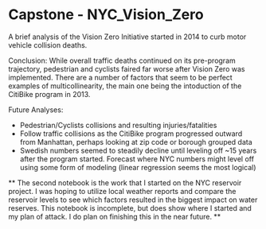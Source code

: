 # Capstone - NYC_Vision_Zero
A brief analysis of the Vision Zero Initiative started in 2014 to curb motor vehicle collision deaths.

Conclusion:
While overall traffic deaths continued on its pre-program trajectory, pedestrian and cyclists faired far worse after Vision Zero was implemented. There are a number of factors that seem to be perfect examples of multicollinearity, the main one being the intoduction of the CitiBike program in 2013.

Future Analyses:
- Pedestrian/Cyclists collisions and resulting injuries/fatalities
- Follow traffic collisions as the CitiBike program progressed outward from Manhattan, perhaps looking at zip code or borough grouped data
- Swedish numbers seemed to steadily decline until leveling off ~15 years after the program started. Forecast where NYC numbers might level off using some form of modeling (linear regression seems the most logical)

** The second notebook is the work that I started on the NYC reservoir project. I was hoping to utilize local weather reports and compare the reservoir levels to see which factors resulted in the biggest impact on water reserves. This notebook is incomplete, but does show where I started and my plan of attack. I do plan on finishing this in the near future. **
